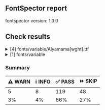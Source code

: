 ## FontSpector report

fontspector version: 1.3.0






## Check results




<details><summary>[4] fonts/variable/Alyamama[wght].ttf</summary>
<div>


<details>
    <summary>⚠️ <b>WARN</b> Check if each glyph has the recommended amount of contours. (contour_count)</summary>
    <div>








- ⚠️ **WARN** This check inspects the glyph outlines and detects the total number of contours in each of them. The expected values are
     infered from the typical ammounts of contours observed in a
     large collection of reference font families. The divergences
     listed below may simply indicate a significantly different
     design on some of your glyphs. On the other hand, some of these
     may flag actual bugs in the font such as glyphs mapped to an
     incorrect codepoint. Please consider reviewing the design and
     codepoint assignment of these to make sure they are correct.


    The following glyphs do not have the recommended number of contours:
* uni1D6D (U+1D6D): found 3, expected one of: {2}
* uni02A3 (U+02A3): found 2, expected one of: {3}
* uni0258 (U+0258): found 1, expected one of: {2}
* uni1D6E (U+1D6E): found 2, expected one of: {1}
* uni02A1 (U+02A1): found 2, expected one of: {1}
* uni02A2 (U+02A2): found 2, expected one of: {1}
* uni026E (U+026E): found 2, expected one of: {1}
* uni1D72 (U+1D72): found 2, expected one of: {1}
* uni1D74 (U+1D74): found 3, expected one of: {1}
* uni1D75 (U+1D75): found 3, expected one of: {1}
* uni021B.1 (U+021B): found 1, expected one of: {2, 3, 4}
* uni1D76 (U+1D76): found 3, expected one of: {1}
* uni01C2 (U+01C2): found 3, expected one of: {1}
* uni0621 (U+0621): found 2, expected one of: {1}
* uni0623 (U+0623): found 3, expected one of: {2}
* uni0625 (U+0625): found 3, expected one of: {2}
* uni066E (U+066E): found 2, expected one of: {1}
* uni066E.fina (unencoded): found 3, expected one of: {1}
* uni066E.medi (unencoded): found 2, expected one of: {1}
* uni0628 (U+0628): found 3, expected one of: {2}
* uni067E (U+067E): found 5, expected one of: {4}
* uni067B (U+067B): found 4, expected one of: {2, 3}
* uni062A (U+062A): found 4, expected one of: {2, 3}
* uni067C (U+067C): found 6, expected one of: {4, 5}
* uni067D (U+067D): found 5, expected one of: {3, 4}
* uni062B (U+062B): found 5, expected one of: {4, 3, 2}
* uni067A (U+067A): found 4, expected one of: {3, 0, 2}
* uni0686 (U+0686): found 5, expected one of: {4, 0, 3}
* uni0631 (U+0631): found 2, expected one of: {1}
* uni0632 (U+0632): found 3, expected one of: {2}
* uni0698 (U+0698): found 5, expected one of: {4}
* uni0633 (U+0633): found 6, expected one of: {1, 3}
* uni0634 (U+0634): found 9, expected one of: {0, 4, 3, 6}
* uni069C (U+069C): found 12, expected one of: {5, 7, 9}
* uni0635 (U+0635): found 5, expected one of: {2}
* uni0636 (U+0636): found 6, expected one of: {3}
* uni0637 (U+0637): found 4, expected one of: {2, 3}
* uni0638 (U+0638): found 5, expected one of: {4, 3}
* uni0639 (U+0639): found 2, expected one of: {1}
* uni0641 (U+0641): found 5, expected one of: {2, 3}
* uni06A4 (U+06A4): found 7, expected one of: {0, 5, 4}
* uni06A1 (U+06A1): found 4, expected one of: {2, 1}
* uni06A1.fina (unencoded): found 4, expected one of: {2}
* uni06A2 (U+06A2): found 5, expected one of: {3}
* uni06A5 (U+06A5): found 7, expected one of: {5, 4}
* uni066F.fina (unencoded): found 3, expected one of: {2}
* uni0643 (U+0643): found 4, expected one of: {1, 2}
* uni06A9 (U+06A9): found 4, expected one of: {1}
* uni0763 (U+0763): found 7, expected one of: {4, 3}
* uni0763.fina (unencoded): found 8, expected one of: {4, 3}
* uni0763.medi (unencoded): found 7, expected one of: {5, 3, 4}
* uni0763.init (unencoded): found 6, expected one of: {4, 3}
* uni06AF (U+06AF): found 5, expected one of: {2}
* uni0644 (U+0644): found 2, expected one of: {1}
* uni0645 (U+0645): found 3, expected one of: {2, 1}
* uni0646 (U+0646): found 3, expected one of: {2}
* uni06BA (U+06BA): found 2, expected one of: {1}
* uni06BA.medi (unencoded): found 2, expected one of: {1}
* uni0647 (U+0647): found 1, expected one of: {2}
* uni06C1 (U+06C1): found 1, expected one of: {2}
* uni06BE (U+06BE): found 4, expected one of: {1, 2, 3}
* uni0624 (U+0624): found 4, expected one of: {2, 3}
* uni0649 (U+0649): found 2, expected one of: {1}
* uni064A (U+064A): found 4, expected one of: {2, 3}
* uni0626 (U+0626): found 4, expected one of: {2}
* uni06CC (U+06CC): found 2, expected one of: {1}
* uni06440671 (unencoded): found 6, expected one of: {4}
* uni06440671.fina (unencoded): found 5, expected one of: {3}
* uni0663 (U+0663): found 3, expected one of: {1}
* uni0666 (U+0666): found 2, expected one of: {1}
* uni0669 (U+0669): found 1, expected one of: {2}
* uni06F3 (U+06F3): found 3, expected one of: {1}
* uni06F4 (U+06F4): found 3, expected one of: {1}
* uni06F6 (U+06F6): found 2, expected one of: {1}
* uni06F9 (U+06F9): found 1, expected one of: {2}
* uni06F4.urdu (unencoded): found 3, expected one of: {1}
* uni066D (U+066D): found 6, expected one of: {1}
* asterisk (U+002A): found 6, expected one of: {5, 1, 3, 2}
* uniFDFC (U+FDFC): found 8, expected one of: {5, 4, 6}
* uni02E5 (U+02E5): found 2, expected one of: {1}
* uni02E9 (U+02E9): found 2, expected one of: {1}
* uni02E6 (U+02E6): found 2, expected one of: {1}
* uni02E8 (U+02E8): found 2, expected one of: {1}
* uni02E7 (U+02E7): found 2, expected one of: {1}
* uni02DE (U+02DE): found 2, expected one of: {1}
* uni2117 (U+2117): found 2, expected one of: {4, 3}
* uni0654 (U+0654): found 2, expected one of: {1}
* uni0655 (U+0655): found 2, expected one of: {1}
* uni0654064F (unencoded): found 4, expected one of: {3}
* uni0654064C (unencoded): found 5, expected one of: {3}
* uni0654064E (unencoded): found 3, expected one of: {2}
* uni0654064B (unencoded): found 4, expected one of: {3}
* uni06550650 (unencoded): found 3, expected one of: {2}
* uni0655064D (unencoded): found 4, expected one of: {3}
* uni064C (U+064C): found 3, expected one of: {2}
* uni0651 (U+0651): found 2, expected one of: {1}
* uni0651064C (unencoded): found 5, expected one of: {2, 3}
* uni0651064D (unencoded): found 4, expected one of: {3}
* uni0651064E (unencoded): found 3, expected one of: {2}
* uni0651064F (unencoded): found 4, expected one of: {3, 2}
* uni06510650 (unencoded): found 3, expected one of: {2}
* uni06510670 (unencoded): found 3, expected one of: {2}
* uni0652 (U+0652): found 1, expected one of: {2}
* uni031A (U+031A): found 2, expected one of: {1}
* uni032A (U+032A): found 3, expected one of: {1}
* uni033A (U+033A): found 3, expected one of: {1}
* uni033B (U+033B): found 6, expected one of: {2}
* uni0346 (U+0346): found 3, expected one of: {1}
* uni0349 (U+0349): found 2, expected one of: {1}
* uni034A (U+034A): found 2, expected one of: {1} [code: contour-count]
  
  

</div>
</details>





<details>
    <summary>⚠️ <b>WARN</b> Shapes languages in all GF glyphsets. (googlefonts/glyphsets/shape_languages)</summary>
    <div>








- ⚠️ **WARN** Warning language shaping:

| Message                                                               | Languages              |
|-----------------------------------------------------------------------|------------------------|
| Auxiliary orthography codepoints:                                     | * el_Grek (Greek)      |
|   The following auxiliary characters are missing from the font: ἀ     |                        |
|   The following auxiliary characters are missing from the font: ἄ     |                        |
|   The following auxiliary characters are missing from the font: ἂ     |                        |
|   The following auxiliary characters are missing from the font: ἆ     |                        |
|   The following auxiliary characters are missing from the font: ἁ     |                        |
|   The following auxiliary characters are missing from the font: ἅ     |                        |
|   The following auxiliary characters are missing from the font: ἃ     |                        |
|   The following auxiliary characters are missing from the font: ἇ     |                        |
|   The following auxiliary characters are missing from the font: ᾶ     |                        |
|   The following auxiliary characters are missing from the font: ἐ     |                        |
|   The following auxiliary characters are missing from the font: ἔ     |                        |
|   The following auxiliary characters are missing from the font: ἒ     |                        |
|   The following auxiliary characters are missing from the font: ἑ     |                        |
|   The following auxiliary characters are missing from the font: ἕ     |                        |
|   The following auxiliary characters are missing from the font: ἓ     |                        |
|   The following auxiliary characters are missing from the font: ἠ     |                        |
|   The following auxiliary characters are missing from the font: ἤ     |                        |
|   The following auxiliary characters are missing from the font: ἢ     |                        |
|   The following auxiliary characters are missing from the font: ἦ     |                        |
|   The following auxiliary characters are missing from the font: ἡ     |                        |
|   The following auxiliary characters are missing from the font: ἥ     |                        |
|   The following auxiliary characters are missing from the font: ἣ     |                        |
|   The following auxiliary characters are missing from the font: ἧ     |                        |
|   The following auxiliary characters are missing from the font: ῆ     |                        |
|   The following auxiliary characters are missing from the font: ἰ     |                        |
|   The following auxiliary characters are missing from the font: ἴ     |                        |
|   The following auxiliary characters are missing from the font: ἲ     |                        |
|   The following auxiliary characters are missing from the font: ἶ     |                        |
|   The following auxiliary characters are missing from the font: ἱ     |                        |
|   The following auxiliary characters are missing from the font: ἵ     |                        |
|   The following auxiliary characters are missing from the font: ἳ     |                        |
|   The following auxiliary characters are missing from the font: ἷ     |                        |
|   The following auxiliary characters are missing from the font: ῖ     |                        |
|   The following auxiliary characters are missing from the font: ῗ     |                        |
|   The following auxiliary characters are missing from the font: ὄ     |                        |
|   The following auxiliary characters are missing from the font: ὂ     |                        |
|   The following auxiliary characters are missing from the font: ὃ     |                        |
|   The following auxiliary characters are missing from the font: ὐ     |                        |
|   The following auxiliary characters are missing from the font: ὔ     |                        |
|   The following auxiliary characters are missing from the font: ὒ     |                        |
|   The following auxiliary characters are missing from the font: ὖ     |                        |
|   The following auxiliary characters are missing from the font: ὑ     |                        |
|   The following auxiliary characters are missing from the font: ὕ     |                        |
|   The following auxiliary characters are missing from the font: ὓ     |                        |
|   The following auxiliary characters are missing from the font: ὗ     |                        |
|   The following auxiliary characters are missing from the font: ῦ     |                        |
|   The following auxiliary characters are missing from the font: ῧ     |                        |
|   The following auxiliary characters are missing from the font: ὤ     |                        |
|   The following auxiliary characters are missing from the font: ὢ     |                        |
|   The following auxiliary characters are missing from the font: ὦ     |                        |
|   The following auxiliary characters are missing from the font: ὥ     |                        |
|   The following auxiliary characters are missing from the font: ὣ     |                        |
|   The following auxiliary characters are missing from the font: ὧ     |                        |
|   The following auxiliary characters are missing from the font: ῶ     |                        |
| Auxiliary orthography codepoints:                                     | * de_Latn (German)     |
|   The following auxiliary characters are missing from the font: ſ     | * fr_Latn (French)     |
| Auxiliary orthography codepoints:                                     | * fi_Latn (Finnish)    |
|   The following auxiliary characters are missing from the font: Ǥ     |                        |
|   The following auxiliary characters are missing from the font: Ʒ     |                        |
|   The following auxiliary characters are missing from the font: Ǯ     |                        |
|   The following auxiliary characters are missing from the font: ǥ     |                        |
|   The following auxiliary characters are missing from the font: ʒ     |                        |
|   The following auxiliary characters are missing from the font: ǯ     |                        |
| Auxiliary orthography codepoints:                                     | * ur_Arab (Urdu)       |
|   The following auxiliary characters are missing from the font: ؀؁؂؃‌‍‏  |                        |
| Auxiliary orthography codepoints:                                     | * lt_Latn (Lithuanian) |
|   Shaper didn't attach tildecomb to uni0237 when shaping the text 'j̃' |                        | [code: warning-language-shaping]
  
  

</div>
</details>





<details>
    <summary>⚠️ <b>WARN</b> Ensure soft_dotted characters lose their dot when combined with marks that
replace the dot. (soft_dotted)</summary>
    <div>








- ⚠️ **WARN** The dot of soft dotted characters used in orthographies _must_ disappear in the following strings: * į̄
* į̌
* į̀
* į̃
* į̂
* į́The dot of soft dotted characters _should_ disappear in other cases, for example: * ʲ̟̄
* ʲ̟̅
* ʲ̟͊
* ʲ̟̌
* ʲ̟̀
* ʲ̟̆
* ʲ̟͌
* ʲ̟̇
* ʲ̟͋
* ʲ̟͆
* ʲ̟̋
* ʲ̟̈
* ʲ̟̃
* ʲ̟̊
* ʲ̟̏
* ʲ̟̂
* ʲ̟́
* ʲ̟̽
* ʲ͈̄
* ʲ͈̅
* ʲ͈͊
* ʲ͈̌
* ʲ͈̀
* ʲ͈̆
* ʲ͈͌
* ʲ͈̇
* ʲ͈͋
* ʲ͈͆
* ʲ͈̋
* ʲ͈̈
* ʲ͈̃
* ʲ͈̊
* ʲ͈̏
* ʲ͈̂
* ʲ͈́
* ʲ͈̽
* ʲ̲̄
* ʲ̲̅
* ʲ̲͊
* ʲ̲̌
* ʲ̲̀
* ʲ̲̆
* ʲ̲͌
* ʲ̲̇
* ʲ̲͋
* ʲ̲͆
* ʲ̲̋
* ʲ̲̈
* ʲ̲̃
* ʲ̲̊
* ʲ̲̏
* ʲ̲̂
* ʲ̲́
* ʲ̲̽
* ʲ̥̄
* ʲ̥̅
* ʲ̥͊
* ʲ̥̌
* ʲ̥̀
* ʲ̥̆
* ʲ̥͌
* ʲ̥̇
* ʲ̥͋
* ʲ̥͆
* ʲ̥̋
* ʲ̥̈
* ʲ̥̃
* ʲ̥̊
* ʲ̥̏
* ʲ̥̂
* ʲ̥́
* ʲ̥̽
* ʲ͍̄
* ʲ͍̅
* ʲ͍͊
* ʲ͍̌
* ʲ͍̀
* ʲ͍̆
* ʲ͍͌
* ʲ͍̇
* ʲ͍͋
* ʲ͍͆
* ʲ͍̋
* ʲ͍̈
* ʲ͍̃
* ʲ͍̊
* ʲ͍̏
* ʲ͍̂
* ʲ͍́
* ʲ͍̽
* ʲ̪̄
* ʲ̪̅
* ʲ̪͊
* ʲ̪̌
* ʲ̪̀
* ʲ̪̆
* ʲ̪͌
* ʲ̪̇
* ʲ̪͋
* ʲ̪͆
* ʲ̪̋
* ʲ̪̈
* ʲ̪̃
* ʲ̪̊
* ʲ̪̏
* ʲ̪̂
* ʲ̪́
* ʲ̪̽
* ʲ͉̄
* ʲ͉̅
* ʲ͉͊
* ʲ͉̌
* ʲ͉̀
* ʲ͉̆
* ʲ͉͌
* ʲ͉̇
* ʲ͉͋
* ʲ͉͆
* ʲ͉̋
* ʲ͉̈
* ʲ͉̃
* ʲ͉̊
* ʲ͉̏
* ʲ͉̂
* ʲ͉́
* ʲ͉̽
* ʲ̠̄
* ʲ̠̅
* ʲ̠͊
* ʲ̠̌
* ʲ̠̀
* ʲ̠̆
* ʲ̠͌
* ʲ̠̇
* ʲ̠͋
* ʲ̠͆
* ʲ̠̋
* ʲ̠̈
* ʲ̠̃
* ʲ̠̊
* ʲ̠̏
* ʲ̠̂
* ʲ̠́
* ʲ̠̽
* ʲ̘̄
* ʲ̘̅
* ʲ̘͊
* ʲ̘̌
* ʲ̘̀
* ʲ̘̆
* ʲ̘͌
* ʲ̘̇
* ʲ̘͋
* ʲ̘͆
* ʲ̘̋
* ʲ̘̈
* ʲ̘̃
* ʲ̘̊
* ʲ̘̏
* ʲ̘̂
* ʲ̘́
* ʲ̘̽
* ʲ̦̅
* ʲ̦͊
* ʲ̦͌
* ʲ̦͋
* ʲ̦͆
* ʲ̦̏
* ʲ̦̽
* ʲ̨̅
* ʲ̨͊
* ʲ̨͌
* ʲ̨͋
* ʲ̨͆
* ʲ̨̏
* ʲ̨̽
* ʲ͎̄
* ʲ͎̅
* ʲ͎͊
* ʲ͎̌
* ʲ͎̀
* ʲ͎̆
* ʲ͎͌
* ʲ͎̇
* ʲ͎͋
* ʲ͎͆
* ʲ͎̋
* ʲ͎̈
* ʲ͎̃
* ʲ͎̊
* ʲ͎̏
* ʲ͎̂
* ʲ͎́
* ʲ͎̽
* ʲ̴̄
* ʲ̴̅
* ʲ̴͊
* ʲ̴̌
* ʲ̴̀
* ʲ̴̆
* ʲ̴͌
* ʲ̴̇
* ʲ̴͋
* ʲ̴͆
* ʲ̴̋
* ʲ̴̈
* ʲ̴̃
* ʲ̴̊
* ʲ̴̏
* ʲ̴̂
* ʲ̴́
* ʲ̴̽
* ʲ̬̄
* ʲ̬̅
* ʲ̬͊
* ʲ̬̌
* ʲ̬̀
* ʲ̬̆
* ʲ̬͌
* ʲ̬̇
* ʲ̬͋
* ʲ̬͆
* ʲ̬̋
* ʲ̬̈
* ʲ̬̃
* ʲ̬̊
* ʲ̬̏
* ʲ̬̂
* ʲ̬́
* ʲ̬̽
* ʲ̤̄
* ʲ̤̅
* ʲ̤͊
* ʲ̤̌
* ʲ̤̀
* ʲ̤̆
* ʲ̤͌
* ʲ̤̇
* ʲ̤͋
* ʲ̤͆
* ʲ̤̋
* ʲ̤̈
* ʲ̤̃
* ʲ̤̊
* ʲ̤̏
* ʲ̤̂
* ʲ̤́
* ʲ̤̽
* ʲ̰̄
* ʲ̰̅
* ʲ̰͊
* ʲ̰̌
* ʲ̰̀
* ʲ̰̆
* ʲ̰͌
* ʲ̰̇
* ʲ̰͋
* ʲ̰͆
* ʲ̰̋
* ʲ̰̈
* ʲ̰̃
* ʲ̰̊
* ʲ̰̏
* ʲ̰̂
* ʲ̰́
* ʲ̰̽
* ʲ̝̄
* ʲ̝̅
* ʲ̝͊
* ʲ̝̌
* ʲ̝̀
* ʲ̝̆
* ʲ̝͌
* ʲ̝̇
* ʲ̝͋
* ʲ̝͆
* ʲ̝̋
* ʲ̝̈
* ʲ̝̃
* ʲ̝̊
* ʲ̝̏
* ʲ̝̂
* ʲ̝́
* ʲ̝̽
* ʲ̙̄
* ʲ̙̅
* ʲ̙͊
* ʲ̙̌
* ʲ̙̀
* ʲ̙̆
* ʲ̙͌
* ʲ̙̇
* ʲ̙͋
* ʲ̙͆
* ʲ̙̋
* ʲ̙̈
* ʲ̙̃
* ʲ̙̊
* ʲ̙̏
* ʲ̙̂
* ʲ̙́
* ʲ̙̽
* ʲ̞̄
* ʲ̞̅
* ʲ̞͊
* ʲ̞̌
* ʲ̞̀
* ʲ̞̆
* ʲ̞͌
* ʲ̞̇
* ʲ̞͋
* ʲ̞͆
* ʲ̞̋
* ʲ̞̈
* ʲ̞̃
* ʲ̞̊
* ʲ̞̏
* ʲ̞̂
* ʲ̞́
* ʲ̞̽
* ʲ̜̄
* ʲ̜̅
* ʲ̜͊
* ʲ̜̌
* ʲ̜̀
* ʲ̜̆
* ʲ̜͌
* ʲ̜̇
* ʲ̜͋
* ʲ̜͆
* ʲ̜̋
* ʲ̜̈
* ʲ̜̃
* ʲ̜̊
* ʲ̜̏
* ʲ̜̂
* ʲ̜́
* ʲ̜̽
* ʲ̧̅
* ʲ̧͊
* ʲ̧͌
* ʲ̧͋
* ʲ̧͆
* ʲ̧̏
* ʲ̧̽
* ʲ͇̄
* ʲ͇̅
* ʲ͇͊
* ʲ͇̌
* ʲ͇̀
* ʲ͇̆
* ʲ͇͌
* ʲ͇̇
* ʲ͇͋
* ʲ͇͆
* ʲ͇̋
* ʲ͇̈
* ʲ͇̃
* ʲ͇̊
* ʲ͇̏
* ʲ͇̂
* ʲ͇́
* ʲ͇̽
* ʲ̺̄
* ʲ̺̅
* ʲ̺͊
* ʲ̺̌
* ʲ̺̀
* ʲ̺̆
* ʲ̺͌
* ʲ̺̇
* ʲ̺͋
* ʲ̺͆
* ʲ̺̋
* ʲ̺̈
* ʲ̺̃
* ʲ̺̊
* ʲ̺̏
* ʲ̺̂
* ʲ̺́
* ʲ̺̽
* ʲ̩̄
* ʲ̩̅
* ʲ̩͊
* ʲ̩̌
* ʲ̩̀
* ʲ̩̆
* ʲ̩͌
* ʲ̩̇
* ʲ̩͋
* ʲ̩͆
* ʲ̩̋
* ʲ̩̈
* ʲ̩̃
* ʲ̩̊
* ʲ̩̏
* ʲ̩̂
* ʲ̩́
* ʲ̩̽
* ʲ̼̄
* ʲ̼̅
* ʲ̼͊
* ʲ̼̌
* ʲ̼̀
* ʲ̼̆
* ʲ̼͌
* ʲ̼̇
* ʲ̼͋
* ʲ̼͆
* ʲ̼̋
* ʲ̼̈
* ʲ̼̃
* ʲ̼̊
* ʲ̼̏
* ʲ̼̂
* ʲ̼́
* ʲ̼̽
* ʲ̹̄
* ʲ̹̅
* ʲ̹͊
* ʲ̹̌
* ʲ̹̀
* ʲ̹̆
* ʲ̹͌
* ʲ̹̇
* ʲ̹͋
* ʲ̹͆
* ʲ̹̋
* ʲ̹̈
* ʲ̹̃
* ʲ̹̊
* ʲ̹̏
* ʲ̹̂
* ʲ̹́
* ʲ̹̽
* ʲ̻̄
* ʲ̻̅
* ʲ̻͊
* ʲ̻̌
* ʲ̻̀
* ʲ̻̆
* ʲ̻͌
* ʲ̻̇
* ʲ̻͋
* ʲ̻͆
* ʲ̻̋
* ʲ̻̈
* ʲ̻̃
* ʲ̻̊
* ʲ̻̏
* ʲ̻̂
* ʲ̻́
* ʲ̻̽
* ʲ̄
* ʲ̅
* ʲ͊
* ʲ̌
* ʲ̀
* ʲ̆
* ʲ͌
* ʲ̇
* ʲ͋
* ʲ͆
* ʲ̋
* ʲ̈
* ʲ̃
* ʲ̊
* ʲ̏
* ʲ̂
* ʲ́
* ʲ̽
* j̟̅
* j͈̅
* j̲̅
* j̥̅
* j͍̅
* j̪̅
* j͉̅
* j̠̅
* j̘̅
* j̦̅
* j̨̅
* j͎̅
* j̴̅
* j̬̅
* j̤̅
* j̰̅
* j̝̅
* j̙̅
* j̞̅
* j̜̅
* j̧̅
* j͇̅
* j̺̅
* j̩̅
* j̼̅
* j̹̅
* j̻̅
* j̅
* ⁱ̟̄
* ⁱ̟̅
* ⁱ̟͊
* ⁱ̟̌
* ⁱ̟̀
* ⁱ̟̆
* ⁱ̟͌
* ⁱ̟̇
* ⁱ̟͋
* ⁱ̟͆
* ⁱ̟̋
* ⁱ̟̈
* ⁱ̟̃
* ⁱ̟̊
* ⁱ̟̏
* ⁱ̟̂
* ⁱ̟́
* ⁱ̟̽
* ⁱ͈̄
* ⁱ͈̅
* ⁱ͈͊
* ⁱ͈̌
* ⁱ͈̀
* ⁱ͈̆
* ⁱ͈͌
* ⁱ͈̇
* ⁱ͈͋
* ⁱ͈͆
* ⁱ͈̋
* ⁱ͈̈
* ⁱ͈̃
* ⁱ͈̊
* ⁱ͈̏
* ⁱ͈̂
* ⁱ͈́
* ⁱ͈̽
* ⁱ̲̄
* ⁱ̲̅
* ⁱ̲͊
* ⁱ̲̌
* ⁱ̲̀
* ⁱ̲̆
* ⁱ̲͌
* ⁱ̲̇
* ⁱ̲͋
* ⁱ̲͆
* ⁱ̲̋
* ⁱ̲̈
* ⁱ̲̃
* ⁱ̲̊
* ⁱ̲̏
* ⁱ̲̂
* ⁱ̲́
* ⁱ̲̽
* ⁱ̥̄
* ⁱ̥̅
* ⁱ̥͊
* ⁱ̥̌
* ⁱ̥̀
* ⁱ̥̆
* ⁱ̥͌
* ⁱ̥̇
* ⁱ̥͋
* ⁱ̥͆
* ⁱ̥̋
* ⁱ̥̈
* ⁱ̥̃
* ⁱ̥̊
* ⁱ̥̏
* ⁱ̥̂
* ⁱ̥́
* ⁱ̥̽
* ⁱ͍̄
* ⁱ͍̅
* ⁱ͍͊
* ⁱ͍̌
* ⁱ͍̀
* ⁱ͍̆
* ⁱ͍͌
* ⁱ͍̇
* ⁱ͍͋
* ⁱ͍͆
* ⁱ͍̋
* ⁱ͍̈
* ⁱ͍̃
* ⁱ͍̊
* ⁱ͍̏
* ⁱ͍̂
* ⁱ͍́
* ⁱ͍̽
* ⁱ̪̄
* ⁱ̪̅
* ⁱ̪͊
* ⁱ̪̌
* ⁱ̪̀
* ⁱ̪̆
* ⁱ̪͌
* ⁱ̪̇
* ⁱ̪͋
* ⁱ̪͆
* ⁱ̪̋
* ⁱ̪̈
* ⁱ̪̃
* ⁱ̪̊
* ⁱ̪̏
* ⁱ̪̂
* ⁱ̪́
* ⁱ̪̽
* ⁱ͉̄
* ⁱ͉̅
* ⁱ͉͊
* ⁱ͉̌
* ⁱ͉̀
* ⁱ͉̆
* ⁱ͉͌
* ⁱ͉̇
* ⁱ͉͋
* ⁱ͉͆
* ⁱ͉̋
* ⁱ͉̈
* ⁱ͉̃
* ⁱ͉̊
* ⁱ͉̏
* ⁱ͉̂
* ⁱ͉́
* ⁱ͉̽
* ⁱ̠̄
* ⁱ̠̅
* ⁱ̠͊
* ⁱ̠̌
* ⁱ̠̀
* ⁱ̠̆
* ⁱ̠͌
* ⁱ̠̇
* ⁱ̠͋
* ⁱ̠͆
* ⁱ̠̋
* ⁱ̠̈
* ⁱ̠̃
* ⁱ̠̊
* ⁱ̠̏
* ⁱ̠̂
* ⁱ̠́
* ⁱ̠̽
* ⁱ̘̄
* ⁱ̘̅
* ⁱ̘͊
* ⁱ̘̌
* ⁱ̘̀
* ⁱ̘̆
* ⁱ̘͌
* ⁱ̘̇
* ⁱ̘͋
* ⁱ̘͆
* ⁱ̘̋
* ⁱ̘̈
* ⁱ̘̃
* ⁱ̘̊
* ⁱ̘̏
* ⁱ̘̂
* ⁱ̘́
* ⁱ̘̽
* ⁱ̦̅
* ⁱ̦͊
* ⁱ̦͌
* ⁱ̦͋
* ⁱ̦͆
* ⁱ̦̏
* ⁱ̦̽
* ⁱ̨̅
* ⁱ̨͊
* ⁱ̨͌
* ⁱ̨͋
* ⁱ̨͆
* ⁱ̨̏
* ⁱ̨̽
* ⁱ͎̄
* ⁱ͎̅
* ⁱ͎͊
* ⁱ͎̌
* ⁱ͎̀
* ⁱ͎̆
* ⁱ͎͌
* ⁱ͎̇
* ⁱ͎͋
* ⁱ͎͆
* ⁱ͎̋
* ⁱ͎̈
* ⁱ͎̃
* ⁱ͎̊
* ⁱ͎̏
* ⁱ͎̂
* ⁱ͎́
* ⁱ͎̽
* ⁱ̴̄
* ⁱ̴̅
* ⁱ̴͊
* ⁱ̴̌
* ⁱ̴̀
* ⁱ̴̆
* ⁱ̴͌
* ⁱ̴̇
* ⁱ̴͋
* ⁱ̴͆
* ⁱ̴̋
* ⁱ̴̈
* ⁱ̴̃
* ⁱ̴̊
* ⁱ̴̏
* ⁱ̴̂
* ⁱ̴́
* ⁱ̴̽
* ⁱ̬̄
* ⁱ̬̅
* ⁱ̬͊
* ⁱ̬̌
* ⁱ̬̀
* ⁱ̬̆
* ⁱ̬͌
* ⁱ̬̇
* ⁱ̬͋
* ⁱ̬͆
* ⁱ̬̋
* ⁱ̬̈
* ⁱ̬̃
* ⁱ̬̊
* ⁱ̬̏
* ⁱ̬̂
* ⁱ̬́
* ⁱ̬̽
* ⁱ̤̄
* ⁱ̤̅
* ⁱ̤͊
* ⁱ̤̌
* ⁱ̤̀
* ⁱ̤̆
* ⁱ̤͌
* ⁱ̤̇
* ⁱ̤͋
* ⁱ̤͆
* ⁱ̤̋
* ⁱ̤̈
* ⁱ̤̃
* ⁱ̤̊
* ⁱ̤̏
* ⁱ̤̂
* ⁱ̤́
* ⁱ̤̽
* ⁱ̰̄
* ⁱ̰̅
* ⁱ̰͊
* ⁱ̰̌
* ⁱ̰̀
* ⁱ̰̆
* ⁱ̰͌
* ⁱ̰̇
* ⁱ̰͋
* ⁱ̰͆
* ⁱ̰̋
* ⁱ̰̈
* ⁱ̰̃
* ⁱ̰̊
* ⁱ̰̏
* ⁱ̰̂
* ⁱ̰́
* ⁱ̰̽
* ⁱ̝̄
* ⁱ̝̅
* ⁱ̝͊
* ⁱ̝̌
* ⁱ̝̀
* ⁱ̝̆
* ⁱ̝͌
* ⁱ̝̇
* ⁱ̝͋
* ⁱ̝͆
* ⁱ̝̋
* ⁱ̝̈
* ⁱ̝̃
* ⁱ̝̊
* ⁱ̝̏
* ⁱ̝̂
* ⁱ̝́
* ⁱ̝̽
* ⁱ̙̄
* ⁱ̙̅
* ⁱ̙͊
* ⁱ̙̌
* ⁱ̙̀
* ⁱ̙̆
* ⁱ̙͌
* ⁱ̙̇
* ⁱ̙͋
* ⁱ̙͆
* ⁱ̙̋
* ⁱ̙̈
* ⁱ̙̃
* ⁱ̙̊
* ⁱ̙̏
* ⁱ̙̂
* ⁱ̙́
* ⁱ̙̽
* ⁱ̞̄
* ⁱ̞̅
* ⁱ̞͊
* ⁱ̞̌
* ⁱ̞̀
* ⁱ̞̆
* ⁱ̞͌
* ⁱ̞̇
* ⁱ̞͋
* ⁱ̞͆
* ⁱ̞̋
* ⁱ̞̈
* ⁱ̞̃
* ⁱ̞̊
* ⁱ̞̏
* ⁱ̞̂
* ⁱ̞́
* ⁱ̞̽
* ⁱ̜̄
* ⁱ̜̅
* ⁱ̜͊
* ⁱ̜̌
* ⁱ̜̀
* ⁱ̜̆
* ⁱ̜͌
* ⁱ̜̇
* ⁱ̜͋
* ⁱ̜͆
* ⁱ̜̋
* ⁱ̜̈
* ⁱ̜̃
* ⁱ̜̊
* ⁱ̜̏
* ⁱ̜̂
* ⁱ̜́
* ⁱ̜̽
* ⁱ̧̅
* ⁱ̧͊
* ⁱ̧͌
* ⁱ̧͋
* ⁱ̧͆
* ⁱ̧̏
* ⁱ̧̽
* ⁱ͇̄
* ⁱ͇̅
* ⁱ͇͊
* ⁱ͇̌
* ⁱ͇̀
* ⁱ͇̆
* ⁱ͇͌
* ⁱ͇̇
* ⁱ͇͋
* ⁱ͇͆
* ⁱ͇̋
* ⁱ͇̈
* ⁱ͇̃
* ⁱ͇̊
* ⁱ͇̏
* ⁱ͇̂
* ⁱ͇́
* ⁱ͇̽
* ⁱ̺̄
* ⁱ̺̅
* ⁱ̺͊
* ⁱ̺̌
* ⁱ̺̀
* ⁱ̺̆
* ⁱ̺͌
* ⁱ̺̇
* ⁱ̺͋
* ⁱ̺͆
* ⁱ̺̋
* ⁱ̺̈
* ⁱ̺̃
* ⁱ̺̊
* ⁱ̺̏
* ⁱ̺̂
* ⁱ̺́
* ⁱ̺̽
* ⁱ̩̄
* ⁱ̩̅
* ⁱ̩͊
* ⁱ̩̌
* ⁱ̩̀
* ⁱ̩̆
* ⁱ̩͌
* ⁱ̩̇
* ⁱ̩͋
* ⁱ̩͆
* ⁱ̩̋
* ⁱ̩̈
* ⁱ̩̃
* ⁱ̩̊
* ⁱ̩̏
* ⁱ̩̂
* ⁱ̩́
* ⁱ̩̽
* ⁱ̼̄
* ⁱ̼̅
* ⁱ̼͊
* ⁱ̼̌
* ⁱ̼̀
* ⁱ̼̆
* ⁱ̼͌
* ⁱ̼̇
* ⁱ̼͋
* ⁱ̼͆
* ⁱ̼̋
* ⁱ̼̈
* ⁱ̼̃
* ⁱ̼̊
* ⁱ̼̏
* ⁱ̼̂
* ⁱ̼́
* ⁱ̼̽
* ⁱ̹̄
* ⁱ̹̅
* ⁱ̹͊
* ⁱ̹̌
* ⁱ̹̀
* ⁱ̹̆
* ⁱ̹͌
* ⁱ̹̇
* ⁱ̹͋
* ⁱ̹͆
* ⁱ̹̋
* ⁱ̹̈
* ⁱ̹̃
* ⁱ̹̊
* ⁱ̹̏
* ⁱ̹̂
* ⁱ̹́
* ⁱ̹̽
* ⁱ̻̄
* ⁱ̻̅
* ⁱ̻͊
* ⁱ̻̌
* ⁱ̻̀
* ⁱ̻̆
* ⁱ̻͌
* ⁱ̻̇
* ⁱ̻͋
* ⁱ̻͆
* ⁱ̻̋
* ⁱ̻̈
* ⁱ̻̃
* ⁱ̻̊
* ⁱ̻̏
* ⁱ̻̂
* ⁱ̻́
* ⁱ̻̽
* ⁱ̄
* ⁱ̅
* ⁱ͊
* ⁱ̌
* ⁱ̀
* ⁱ̆
* ⁱ͌
* ⁱ̇
* ⁱ͋
* ⁱ͆
* ⁱ̋
* ⁱ̈
* ⁱ̃
* ⁱ̊
* ⁱ̏
* ⁱ̂
* ⁱ́
* ⁱ̽
* i̟̅
* i͈̅
* i̲̅
* i̥̅
* i͍̅
* i̪̅
* i͉̅
* i̠̅
* i̘̅
* i̦̅
* i͎̅
* i̴̅
* i̬̅
* i̤̅
* ḭ̅
* i̝̅
* i̙̅
* i̞̅
* i̜̅
* i̧̅
* i͇̅
* i̺̅
* i̩̅
* i̼̅
* i̹̅
* i̻̅
* i̅
* į̟̄
* į̟̅
* į̟͊
* į̟̌
* į̟̀
* į̟̆
* į̟͌
* į̟̇
* į̟͋
* į̟͆
* į̟̋
* į̟̈
* į̟̃
* į̟̊
* į̟̏
* į̟̂
* į̟́
* į̟̽
* į͈̄
* į͈̅
* į͈͊
* į͈̌
* į͈̀
* į͈̆
* į͈͌
* į͈̇
* į͈͋
* į͈͆
* į͈̋
* į͈̈
* į͈̃
* į͈̊
* į͈̏
* į͈̂
* į͈́
* į͈̽
* į̲̄
* į̲̅
* į̲͊
* į̲̌
* į̲̀
* į̲̆
* į̲͌
* į̲̇
* į̲͋
* į̲͆
* į̲̋
* į̲̈
* į̲̃
* į̲̊
* į̲̏
* į̲̂
* į̲́
* į̲̽
* į̥̄
* į̥̅
* į̥͊
* į̥̌
* į̥̀
* į̥̆
* į̥͌
* į̥̇
* į̥͋
* į̥͆
* į̥̋
* į̥̈
* į̥̃
* į̥̊
* į̥̏
* į̥̂
* į̥́
* į̥̽
* į͍̄
* į͍̅
* į͍͊
* į͍̌
* į͍̀
* į͍̆
* į͍͌
* į͍̇
* į͍͋
* į͍͆
* į͍̋
* į͍̈
* į͍̃
* į͍̊
* į͍̏
* į͍̂
* į͍́
* į͍̽
* į̪̄
* į̪̅
* į̪͊
* į̪̌
* į̪̀
* į̪̆
* į̪͌
* į̪̇
* į̪͋
* į̪͆
* į̪̋
* į̪̈
* į̪̃
* į̪̊
* į̪̏
* į̪̂
* į̪́
* į̪̽
* į͉̄
* į͉̅
* į͉͊
* į͉̌
* į͉̀
* į͉̆
* į͉͌
* į͉̇
* į͉͋
* į͉͆
* į͉̋
* į͉̈
* į͉̃
* į͉̊
* į͉̏
* į͉̂
* į͉́
* į͉̽
* į̠̄
* į̠̅
* į̠͊
* į̠̌
* į̠̀
* į̠̆
* į̠͌
* į̠̇
* į̠͋
* į̠͆
* į̠̋
* į̠̈
* į̠̃
* į̠̊
* į̠̏
* į̠̂
* į̠́
* į̠̽
* į̘̄
* į̘̅
* į̘͊
* į̘̌
* į̘̀
* į̘̆
* į̘͌
* į̘̇
* į̘͋
* į̘͆
* į̘̋
* į̘̈
* į̘̃
* į̘̊
* į̘̏
* į̘̂
* į̘́
* į̘̽
* į̦̅
* į̦͊
* į̦͌
* į̦͋
* į̦͆
* į̦̏
* į̦̽
* į̨̅
* į̨͊
* į̨͌
* į̨͋
* į̨͆
* į̨̏
* į̨̽
* į͎̄
* į͎̅
* į͎͊
* į͎̌
* į͎̀
* į͎̆
* į͎͌
* į͎̇
* į͎͋
* į͎͆
* į͎̋
* į͎̈
* į͎̃
* į͎̊
* į͎̏
* į͎̂
* į͎́
* į͎̽
* į̴̄
* į̴̅
* į̴͊
* į̴̌
* į̴̀
* į̴̆
* į̴͌
* į̴̇
* į̴͋
* į̴͆
* į̴̋
* į̴̈
* į̴̃
* į̴̊
* į̴̏
* į̴̂
* į̴́
* į̴̽
* į̬̄
* į̬̅
* į̬͊
* į̬̌
* į̬̀
* į̬̆
* į̬͌
* į̬̇
* į̬͋
* į̬͆
* į̬̋
* į̬̈
* į̬̃
* į̬̊
* į̬̏
* į̬̂
* į̬́
* į̬̽
* į̤̄
* į̤̅
* į̤͊
* į̤̌
* į̤̀
* į̤̆
* į̤͌
* į̤̇
* į̤͋
* į̤͆
* į̤̋
* į̤̈
* į̤̃
* į̤̊
* į̤̏
* į̤̂
* į̤́
* į̤̽
* į̰̄
* į̰̅
* į̰͊
* į̰̌
* į̰̀
* į̰̆
* į̰͌
* į̰̇
* į̰͋
* į̰͆
* į̰̋
* į̰̈
* į̰̃
* į̰̊
* į̰̏
* į̰̂
* į̰́
* į̰̽
* į̝̄
* į̝̅
* į̝͊
* į̝̌
* į̝̀
* į̝̆
* į̝͌
* į̝̇
* į̝͋
* į̝͆
* į̝̋
* į̝̈
* į̝̃
* į̝̊
* į̝̏
* į̝̂
* į̝́
* į̝̽
* į̙̄
* į̙̅
* į̙͊
* į̙̌
* į̙̀
* į̙̆
* į̙͌
* į̙̇
* į̙͋
* į̙͆
* į̙̋
* į̙̈
* į̙̃
* į̙̊
* į̙̏
* į̙̂
* į̙́
* į̙̽
* į̞̄
* į̞̅
* į̞͊
* į̞̌
* į̞̀
* į̞̆
* į̞͌
* į̞̇
* į̞͋
* į̞͆
* į̞̋
* į̞̈
* į̞̃
* į̞̊
* į̞̏
* į̞̂
* į̞́
* į̞̽
* į̜̄
* į̜̅
* į̜͊
* į̜̌
* į̜̀
* į̜̆
* į̜͌
* į̜̇
* į̜͋
* į̜͆
* į̜̋
* į̜̈
* į̜̃
* į̜̊
* į̜̏
* į̜̂
* į̜́
* į̜̽
* į̧̅
* į̧͊
* į̧͌
* į̧͋
* į̧͆
* į̧̏
* į̧̽
* į͇̄
* į͇̅
* į͇͊
* į͇̌
* į͇̀
* į͇̆
* į͇͌
* į͇̇
* į͇͋
* į͇͆
* į͇̋
* į͇̈
* į͇̃
* į͇̊
* į͇̏
* į͇̂
* į͇́
* į͇̽
* į̺̄
* į̺̅
* į̺͊
* į̺̌
* į̺̀
* į̺̆
* į̺͌
* į̺̇
* į̺͋
* į̺͆
* į̺̋
* į̺̈
* į̺̃
* į̺̊
* į̺̏
* į̺̂
* į̺́
* į̺̽
* į̩̄
* į̩̅
* į̩͊
* į̩̌
* į̩̀
* į̩̆
* į̩͌
* į̩̇
* į̩͋
* į̩͆
* į̩̋
* į̩̈
* į̩̃
* į̩̊
* į̩̏
* į̩̂
* į̩́
* į̩̽
* į̼̄
* į̼̅
* į̼͊
* į̼̌
* į̼̀
* į̼̆
* į̼͌
* į̼̇
* į̼͋
* į̼͆
* į̼̋
* į̼̈
* į̼̃
* į̼̊
* į̼̏
* į̼̂
* į̼́
* į̼̽
* į̹̄
* į̹̅
* į̹͊
* į̹̌
* į̹̀
* į̹̆
* į̹͌
* į̹̇
* į̹͋
* į̹͆
* į̹̋
* į̹̈
* į̹̃
* į̹̊
* į̹̏
* į̹̂
* į̹́
* į̹̽
* į̻̄
* į̻̅
* į̻͊
* į̻̌
* į̻̀
* į̻̆
* į̻͌
* į̻̇
* į̻͋
* į̻͆
* į̻̋
* į̻̈
* į̻̃
* į̻̊
* į̻̏
* į̻̂
* į̻́
* į̻̽
* į̅
* į͊
* į̆
* į͌
* į̇
* į͋
* į͆
* į̋
* į̈
* į̊
* į̏
* į̽ [code: soft-dotted]
  
  

</div>
</details>





<details>
    <summary>⚠️ <b>WARN</b> Checking OS/2 achVendID. (googlefonts/vendor_id)</summary>
    <div>








- ⚠️ **WARN** OS/2 VendorID value 'MSTR' is not yet recognized.
If you registered it recently, then it's safe to ignore this warning message. Otherwise, you should set it to your own unique 4 character code, and register it with Microsoft at https://www.microsoft.com/typography/links/vendorlist.aspx
 [code: unknown]
  
  

</div>
</details>


</div>
</details>


<details><summary>[1] fonts/variable</summary>
<div>


<details>
    <summary>⚠️ <b>WARN</b> Check for codepoints not covered by METADATA subsets. (googlefonts/metadata/unreachable_subsetting)</summary>
    <div>








- ⚠️ **WARN** fonts/variable/Alyamama[wght].ttf: The following codepoints supported by the font are not covered by any subsets defined in the font's metadata file, and will never be served. You can solve this by either manually adding additional subset declarations to METADATA.pb, or by editing the glyphset definitions.

* U+02D8 BREVE: try adding one of: canadian-aboriginal, yi
* U+02D9 DOT ABOVE: try adding one of: canadian-aboriginal, yi
* U+02DB OGONEK: try adding one of: yi, canadian-aboriginal
* U+0302 COMBINING CIRCUMFLEX ACCENT: try adding one of: coptic, cherokee, tifinagh, math
* U+0305 COMBINING OVERLINE: try adding one of: gothic, coptic, elbasan, glagolitic, math
* U+0306 COMBINING BREVE: try adding one of: old-permic, tifinagh
* U+0307 COMBINING DOT ABOVE: try adding one of: duployan, hebrew, tai-le, malayalam, syriac, todhri, math, coptic, canadian-aboriginal, old-permic, tifinagh
* U+030A COMBINING RING ABOVE: try adding one of: duployan, syriac
* U+030B COMBINING DOUBLE ACUTE ACCENT: try adding one of: cherokee, osage
* U+030C COMBINING CARON: try adding one of: tai-le, cherokee
* U+031A COMBINING LEFT ANGLE ABOVE: try adding math
* U+0320 COMBINING MINUS SIGN BELOW: try adding syriac
* U+0324 COMBINING DIAERESIS BELOW: try adding one of: syriac, duployan, cherokee
* U+0325 COMBINING RING BELOW: try adding syriac
* U+0326 COMBINING COMMA BELOW: try adding math
* U+0327 COMBINING CEDILLA: try adding math
* U+032C COMBINING CARON BELOW: try adding math
* U+0330 COMBINING TILDE BELOW: try adding one of: math, cherokee, syriac
* U+0332 COMBINING LOW LINE: try adding math
* U+033A COMBINING INVERTED BRIDGE BELOW: try adding math
* U+0346 COMBINING BRIDGE ABOVE: try adding math
* U+034D COMBINING LEFT RIGHT ARROW BELOW: try adding math
* U+0361 COMBINING DOUBLE INVERTED BREVE: try adding coptic
* U+0609 ARABIC-INDIC PER MILLE SIGN: try adding arabic
* U+060C ARABIC COMMA: try adding one of: yezidi, hanifi-rohingya, arabic, garay, nko, syriac, thaana
* U+060D ARABIC DATE SEPARATOR: try adding arabic
* U+0615 ARABIC SMALL HIGH TAH: try adding arabic
* U+061B ARABIC SEMICOLON: try adding one of: hanifi-rohingya, thaana, garay, arabic, nko, syriac, yezidi
* U+061F ARABIC QUESTION MARK: try adding one of: nko, adlam, arabic, yezidi, hanifi-rohingya, syriac, thaana, garay
* U+0621 ARABIC LETTER HAMZA: try adding one of: syriac, arabic
* U+0622 ARABIC LETTER ALEF WITH MADDA ABOVE: try adding arabic
* U+0623 ARABIC LETTER ALEF WITH HAMZA ABOVE: try adding arabic
* U+0624 ARABIC LETTER WAW WITH HAMZA ABOVE: try adding arabic
* U+0625 ARABIC LETTER ALEF WITH HAMZA BELOW: try adding arabic
* U+0626 ARABIC LETTER YEH WITH HAMZA ABOVE: try adding arabic
* U+0627 ARABIC LETTER ALEF: try adding one of: arabic, indic-siyaq-numbers
* U+0628 ARABIC LETTER BEH: try adding arabic
* U+0629 ARABIC LETTER TEH MARBUTA: try adding arabic
* U+062A ARABIC LETTER TEH: try adding arabic
* U+062B ARABIC LETTER THEH: try adding arabic
* U+062C ARABIC LETTER JEEM: try adding arabic
* U+062D ARABIC LETTER HAH: try adding arabic
* U+062E ARABIC LETTER KHAH: try adding arabic
* U+062F ARABIC LETTER DAL: try adding arabic
* U+0630 ARABIC LETTER THAL: try adding arabic
* U+0631 ARABIC LETTER REH: try adding arabic
* U+0632 ARABIC LETTER ZAIN: try adding arabic
* U+0633 ARABIC LETTER SEEN: try adding arabic
* U+0634 ARABIC LETTER SHEEN: try adding arabic
* U+0635 ARABIC LETTER SAD: try adding arabic
* U+0636 ARABIC LETTER DAD: try adding arabic
* U+0637 ARABIC LETTER TAH: try adding arabic
* U+0638 ARABIC LETTER ZAH: try adding arabic
* U+0639 ARABIC LETTER AIN: try adding arabic
* U+063A ARABIC LETTER GHAIN: try adding arabic
* U+0640 ARABIC TATWEEL: try adding one of: hanifi-rohingya, syriac, psalter-pahlavi, mandaic, old-uyghur, arabic, sogdian, adlam, manichaean
* U+0641 ARABIC LETTER FEH: try adding arabic
* U+0642 ARABIC LETTER QAF: try adding arabic
* U+0643 ARABIC LETTER KAF: try adding arabic
* U+0644 ARABIC LETTER LAM: try adding arabic
* U+0645 ARABIC LETTER MEEM: try adding arabic
* U+0646 ARABIC LETTER NOON: try adding arabic
* U+0647 ARABIC LETTER HEH: try adding arabic
* U+0648 ARABIC LETTER WAW: try adding arabic
* U+0649 ARABIC LETTER ALEF MAKSURA: try adding arabic
* U+064A ARABIC LETTER YEH: try adding arabic
* U+064B ARABIC FATHATAN: try adding one of: arabic, syriac
* U+064C ARABIC DAMMATAN: try adding one of: syriac, arabic
* U+064D ARABIC KASRATAN: try adding one of: arabic, syriac
* U+064E ARABIC FATHA: try adding one of: syriac, arabic
* U+064F ARABIC DAMMA: try adding one of: arabic, syriac
* U+0650 ARABIC KASRA: try adding one of: syriac, arabic
* U+0651 ARABIC SHADDA: try adding one of: syriac, arabic
* U+0652 ARABIC SUKUN: try adding one of: arabic, syriac
* U+0653 ARABIC MADDAH ABOVE: try adding one of: arabic, syriac
* U+0654 ARABIC HAMZA ABOVE: try adding one of: syriac, arabic
* U+0655 ARABIC HAMZA BELOW: try adding one of: arabic, syriac
* U+0656 ARABIC SUBSCRIPT ALEF: try adding arabic
* U+0657 ARABIC INVERTED DAMMA: try adding arabic
* U+0658 ARABIC MARK NOON GHUNNA: try adding arabic
* U+0660 ARABIC-INDIC DIGIT ZERO: try adding one of: thaana, yezidi, arabic, hanifi-rohingya, syriac, indic-siyaq-numbers
* U+0661 ARABIC-INDIC DIGIT ONE: try adding one of: arabic, indic-siyaq-numbers, thaana, syriac, yezidi
* U+0662 ARABIC-INDIC DIGIT TWO: try adding one of: yezidi, syriac, thaana, arabic, indic-siyaq-numbers
* U+0663 ARABIC-INDIC DIGIT THREE: try adding one of: indic-siyaq-numbers, syriac, yezidi, thaana, arabic
* U+0664 ARABIC-INDIC DIGIT FOUR: try adding one of: yezidi, thaana, arabic, indic-siyaq-numbers, syriac
* U+0665 ARABIC-INDIC DIGIT FIVE: try adding one of: arabic, thaana, yezidi, syriac, indic-siyaq-numbers
* U+0666 ARABIC-INDIC DIGIT SIX: try adding one of: yezidi, arabic, syriac, thaana, indic-siyaq-numbers
* U+0667 ARABIC-INDIC DIGIT SEVEN: try adding one of: arabic, yezidi, syriac, indic-siyaq-numbers, thaana
* U+0668 ARABIC-INDIC DIGIT EIGHT: try adding one of: arabic, yezidi, syriac, indic-siyaq-numbers, thaana
* U+0669 ARABIC-INDIC DIGIT NINE: try adding one of: thaana, indic-siyaq-numbers, yezidi, syriac, arabic
* U+066A ARABIC PERCENT SIGN: try adding one of: arabic, nko, syriac, thaana
* U+066B ARABIC DECIMAL SEPARATOR: try adding one of: arabic, syriac, thaana
* U+066C ARABIC THOUSANDS SEPARATOR: try adding one of: syriac, thaana, arabic
* U+066D ARABIC FIVE POINTED STAR: try adding arabic
* U+066E ARABIC LETTER DOTLESS BEH: try adding arabic
* U+066F ARABIC LETTER DOTLESS QAF: try adding arabic
* U+0670 ARABIC LETTER SUPERSCRIPT ALEF: try adding one of: arabic, syriac
* U+0671 ARABIC LETTER ALEF WASLA: try adding arabic
* U+0679 ARABIC LETTER TTEH: try adding arabic
* U+067A ARABIC LETTER TTEHEH: try adding arabic
* U+067B ARABIC LETTER BEEH: try adding arabic
* U+067C ARABIC LETTER TEH WITH RING: try adding arabic
* U+067D ARABIC LETTER TEH WITH THREE DOTS ABOVE DOWNWARDS: try adding arabic
* U+067E ARABIC LETTER PEH: try adding arabic
* U+0686 ARABIC LETTER TCHEH: try adding arabic
* U+0688 ARABIC LETTER DDAL: try adding arabic
* U+068E ARABIC LETTER DUL: try adding arabic
* U+0691 ARABIC LETTER RREH: try adding arabic
* U+0698 ARABIC LETTER JEH: try adding arabic
* U+069C ARABIC LETTER SEEN WITH THREE DOTS BELOW AND THREE DOTS ABOVE: try adding arabic
* U+06A1 ARABIC LETTER DOTLESS FEH: try adding arabic
* U+06A2 ARABIC LETTER FEH WITH DOT MOVED BELOW: try adding arabic
* U+06A4 ARABIC LETTER VEH: try adding arabic
* U+06A5 ARABIC LETTER FEH WITH THREE DOTS BELOW: try adding arabic
* U+06A7 ARABIC LETTER QAF WITH DOT ABOVE: try adding arabic
* U+06A8 ARABIC LETTER QAF WITH THREE DOTS ABOVE: try adding arabic
* U+06A9 ARABIC LETTER KEHEH: try adding arabic
* U+06AF ARABIC LETTER GAF: try adding arabic
* U+06BA ARABIC LETTER NOON GHUNNA: try adding arabic
* U+06BE ARABIC LETTER HEH DOACHASHMEE: try adding arabic
* U+06C1 ARABIC LETTER HEH GOAL: try adding arabic
* U+06C2 ARABIC LETTER HEH GOAL WITH HAMZA ABOVE: try adding arabic
* U+06C3 ARABIC LETTER TEH MARBUTA GOAL: try adding arabic
* U+06CA ARABIC LETTER WAW WITH TWO DOTS ABOVE: try adding arabic
* U+06CC ARABIC LETTER FARSI YEH: try adding arabic
* U+06CF ARABIC LETTER WAW WITH DOT ABOVE: try adding arabic
* U+06D2 ARABIC LETTER YEH BARREE: try adding arabic
* U+06D3 ARABIC LETTER YEH BARREE WITH HAMZA ABOVE: try adding arabic
* U+06D4 ARABIC FULL STOP: try adding one of: hanifi-rohingya, arabic, yezidi
* U+06DB ARABIC SMALL HIGH THREE DOTS: try adding arabic
* U+06F0 EXTENDED ARABIC-INDIC DIGIT ZERO: try adding one of: arabic, indic-siyaq-numbers
* U+06F1 EXTENDED ARABIC-INDIC DIGIT ONE: try adding one of: arabic, indic-siyaq-numbers
* U+06F2 EXTENDED ARABIC-INDIC DIGIT TWO: try adding one of: arabic, indic-siyaq-numbers
* U+06F3 EXTENDED ARABIC-INDIC DIGIT THREE: try adding one of: arabic, indic-siyaq-numbers
* U+06F4 EXTENDED ARABIC-INDIC DIGIT FOUR: try adding one of: arabic, indic-siyaq-numbers
* U+06F5 EXTENDED ARABIC-INDIC DIGIT FIVE: try adding one of: indic-siyaq-numbers, arabic
* U+06F6 EXTENDED ARABIC-INDIC DIGIT SIX: try adding one of: indic-siyaq-numbers, arabic
* U+06F7 EXTENDED ARABIC-INDIC DIGIT SEVEN: try adding one of: arabic, indic-siyaq-numbers
* U+06F8 EXTENDED ARABIC-INDIC DIGIT EIGHT: try adding one of: arabic, indic-siyaq-numbers
* U+06F9 EXTENDED ARABIC-INDIC DIGIT NINE: try adding one of: indic-siyaq-numbers, arabic
* U+0763 ARABIC LETTER KEHEH WITH THREE DOTS ABOVE: try adding arabic
* U+1EBC LATIN CAPITAL LETTER E WITH TILDE: try adding vietnamese
* U+1EBD LATIN SMALL LETTER E WITH TILDE: try adding vietnamese
* U+2016 DOUBLE VERTICAL LINE: try adding math
* U+2021 DOUBLE DAGGER: try adding adlam
* U+2030 PER MILLE SIGN: try adding adlam
* U+2070 SUPERSCRIPT ZERO: try adding math
* U+2071 SUPERSCRIPT LATIN SMALL LETTER I: try adding math
* U+2074 SUPERSCRIPT FOUR: try adding math
* U+2075 SUPERSCRIPT FIVE: try adding math
* U+2076 SUPERSCRIPT SIX: try adding math
* U+2077 SUPERSCRIPT SEVEN: try adding math
* U+2078 SUPERSCRIPT EIGHT: try adding math
* U+2079 SUPERSCRIPT NINE: try adding math
* U+207A SUPERSCRIPT PLUS SIGN: try adding math
* U+207B SUPERSCRIPT MINUS: try adding math
* U+207C SUPERSCRIPT EQUALS SIGN: try adding math
* U+207D SUPERSCRIPT LEFT PARENTHESIS: try adding math
* U+207E SUPERSCRIPT RIGHT PARENTHESIS: try adding math
* U+207F SUPERSCRIPT LATIN SMALL LETTER N: try adding math
* U+2080 SUBSCRIPT ZERO: try adding math
* U+2081 SUBSCRIPT ONE: try adding math
* U+2082 SUBSCRIPT TWO: try adding math
* U+2083 SUBSCRIPT THREE: try adding math
* U+2084 SUBSCRIPT FOUR: try adding math
* U+2085 SUBSCRIPT FIVE: try adding math
* U+2086 SUBSCRIPT SIX: try adding math
* U+2087 SUBSCRIPT SEVEN: try adding math
* U+2088 SUBSCRIPT EIGHT: try adding math
* U+2089 SUBSCRIPT NINE: try adding math
* U+208A SUBSCRIPT PLUS SIGN: try adding math
* U+208B SUBSCRIPT MINUS: try adding math
* U+208C SUBSCRIPT EQUALS SIGN: try adding math
* U+208D SUBSCRIPT LEFT PARENTHESIS: try adding math
* U+208E SUBSCRIPT RIGHT PARENTHESIS: try adding math
* U+2090 LATIN SUBSCRIPT SMALL LETTER A: try adding math
* U+2091 LATIN SUBSCRIPT SMALL LETTER E: try adding math
* U+2092 LATIN SUBSCRIPT SMALL LETTER O: try adding math
* U+2093 LATIN SUBSCRIPT SMALL LETTER X: try adding math
* U+2094 LATIN SUBSCRIPT SMALL LETTER SCHWA: try adding math
* U+2095 LATIN SUBSCRIPT SMALL LETTER H: try adding math
* U+2096 LATIN SUBSCRIPT SMALL LETTER K: try adding math
* U+2097 LATIN SUBSCRIPT SMALL LETTER L: try adding math
* U+2098 LATIN SUBSCRIPT SMALL LETTER M: try adding math
* U+2099 LATIN SUBSCRIPT SMALL LETTER N: try adding math
* U+209A LATIN SUBSCRIPT SMALL LETTER P: try adding math
* U+209B LATIN SUBSCRIPT SMALL LETTER S: try adding math
* U+209C LATIN SUBSCRIPT SMALL LETTER T: try adding math
* U+2117 SOUND RECORDING COPYRIGHT: try adding math
* U+215B VULGAR FRACTION ONE EIGHTH: try adding symbols
* U+215C VULGAR FRACTION THREE EIGHTHS: try adding symbols
* U+215D VULGAR FRACTION FIVE EIGHTHS: try adding symbols
* U+215E VULGAR FRACTION SEVEN EIGHTHS: try adding symbols
* U+215F FRACTION NUMERATOR ONE: try adding symbols
* U+2202 PARTIAL DIFFERENTIAL: try adding math
* U+2206 INCREMENT: try adding math
* U+220F N-ARY PRODUCT: try adding math
* U+2211 N-ARY SUMMATION: try adding math
* U+221A SQUARE ROOT: try adding math
* U+221E INFINITY: try adding math
* U+222B INTEGRAL: try adding math
* U+2248 ALMOST EQUAL TO: try adding math
* U+2260 NOT EQUAL TO: try adding math
* U+2264 LESS-THAN OR EQUAL TO: try adding math
* U+2265 GREATER-THAN OR EQUAL TO: try adding math
* U+25CA LOZENGE: try adding one of: math, symbols
* U+25CC DOTTED CIRCLE: try adding one of: lao, malayalam, telugu, cham, syriac, kannada, tai-le, marchen, soyombo, tirhuta, psalter-pahlavi, sharada, masaram-gondi, devanagari, duployan, tai-tham, tamil, buginese, thaana, elbasan, canadian-aboriginal, nko, batak, phags-pa, tai-viet, math, mandaic, music, oriya, chakma, tifinagh, warang-citi, manichaean, gurmukhi, hanunoo, javanese, saurashtra, siddham, sinhala, symbols, zanabazar-square, sogdian, modi, mahajani, mende-kikakui, balinese, kayah-li, bhaiksuki, coptic, limbu, takri, kaithi, adlam, bassa-vah, old-permic, khmer, khudawadi, syloti-nagri, bengali, rejang, thai, wancho, dogra, kharoshthi, sundanese, gunjala-gondi, new-tai-lue, pahawh-hmong, tagbanwa, buhid, mongolian, armenian, brahmi, meetei-mayek, newa, yi, myanmar, grantha, osage, hanifi-rohingya, tagalog, caucasian-albanian, khojki, gujarati, lepcha, miao, ahom, tibetan, hebrew
* U+FD3E ORNATE LEFT PARENTHESIS: try adding one of: nko, arabic
* U+FD3F ORNATE RIGHT PARENTHESIS: try adding one of: arabic, nko
* U+FDFA ARABIC LIGATURE SALLALLAHOU ALAYHE WASALLAM: try adding arabic
* U+FDFB ARABIC LIGATURE JALLAJALALOUHOU: try adding arabic
* U+FDFC RIAL SIGN: try adding arabic

Or you can add the above codepoints to one of the subsets supported by the font: greek, latin-ext, latin [code: unreachable-subsetting]
  
  

</div>
</details>


</div>
</details>






### Summary

| ⚠️ WARN | ℹ️ INFO | ✅ PASS | ⏩ SKIP | 
| ---|---|---|---|
| 5 | 8 | 119 | 48 | 
| 3% | 4% | 66% | 27% | 



